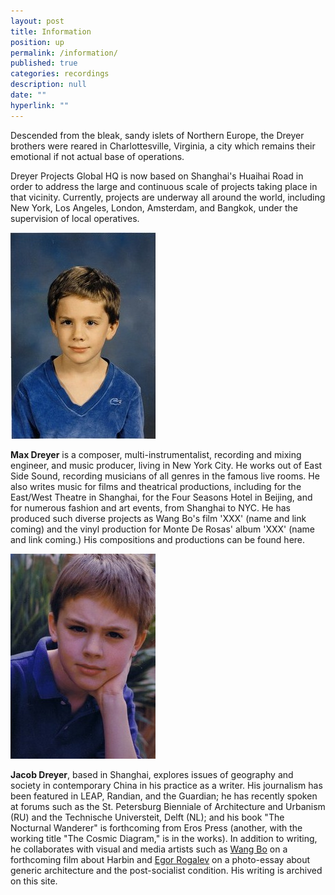 ```yaml
---
layout: post
title: Information
position: up
permalink: /information/
published: true
categories: recordings
description: null
date: ""
hyperlink: ""
---
```



Descended from the bleak, sandy islets of Northern Europe, the Dreyer brothers were reared in Charlottesville, Virginia, a city which remains their emotional if not actual base of operations.

Dreyer Projects Global HQ is now based on Shanghai's Huaihai Road in order to address the large and continuous scale of projects taking place in that vicinity. Currently, projects are underway all around the world, including New York, Los Angeles, London, Amsterdam, and Bangkok, under the supervision of local operatives. 

<img src="/images/max.jpg">

**Max Dreyer** is a composer, multi-instrumentalist, recording and mixing engineer, and music producer, living in New York City. He works out of East Side Sound, recording musicians of all genres in the famous live rooms. He also writes music for films and theatrical productions, including for the East/West Theatre in Shanghai, for the Four Seasons Hotel in Beijing, and for numerous fashion and art events, from Shanghai to NYC. He has produced such diverse projects as Wang Bo's film 'XXX' (name and link coming) and the vinyl production for Monte De Rosas' album 'XXX' (name and link coming.) His compositions and productions can be found here.

<img src="/images/jacob.jpg">

**Jacob Dreyer**, based in Shanghai, explores issues of geography and society in contemporary China in his practice as a writer. His journalism has been featured in LEAP, Randian, and the Guardian;  he has recently spoken at forums such as the St. Petersburg Bienniale of Architecture and Urbanism (RU) and the Technische Universteit, Delft (NL); and his book "The Nocturnal Wanderer" is forthcoming from Eros Press (another, with the working title "The Cosmic Diagram," is in the works). In addition to writing, he collaborates with visual and media artists such as [Wang Bo](#) on a forthcoming film about Harbin and [Egor Rogalev]() on a photo-essay about generic architecture and the post-socialist condition. His writing is archived on this site.
